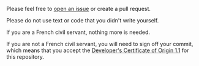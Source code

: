 Please feel free to [open an issue](https://github.com/numerique-gouv/lasuite-documentation/issues/new) or create a pull request.

Please do not use text or code that you didn't write yourself.

If you are a French civil servant, nothing more is needed.

If you are not a French civil servant, you will need to sign off your commit, which means that you accept the [Developer's Certificate of Origin 1.1](https://developercertificate.org/) for this repository.
